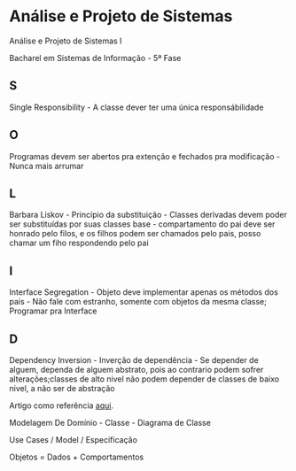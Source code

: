 Análise e Projeto de Sistemas
========

Análise e Projeto de Sistemas I

Bacharel em Sistemas de Informação - 5ª Fase

<h2>S</h2>Single Responsibility - A classe dever ter uma única responsábilidade
<h2>O</h2>Programas devem ser abertos pra extenção e fechados pra modificação - Nunca mais arrumar
<h2>L</h2>Barbara Liskov - Princípio da substituição - Classes derivadas devem poder ser substituídas por suas classes base - compartamento do pai deve ser honrado pelo filos, e os filhos podem ser chamados pelo pais, posso chamar um fiho respondendo pelo pai
<h2>I</h2>Interface Segregation - Objeto deve implementar apenas os métodos dos pais - Não fale com estranho, somente com objetos da mesma classe; Programar pra Interface
<h2>D</h2>Dependency Inversion - Inverção de dependência - Se depender de alguem, dependa de alguem abstrato, pois ao contrario podem sofrer alterações;classes de alto nivel não podem depender de classes de baixo nivel, a não ser de abstração

Artigo como referência <a href="http://robsoncastilho.com.br/2013/03/21/principios-solid-principio-de-substituicao-de-liskov-lsp/" target="blank">aqui</a>.

Modelagem De Domínio - Classe - Diagrama de Classe

Use Cases / Model / Especificação

Objetos = Dados + Comportamentos
